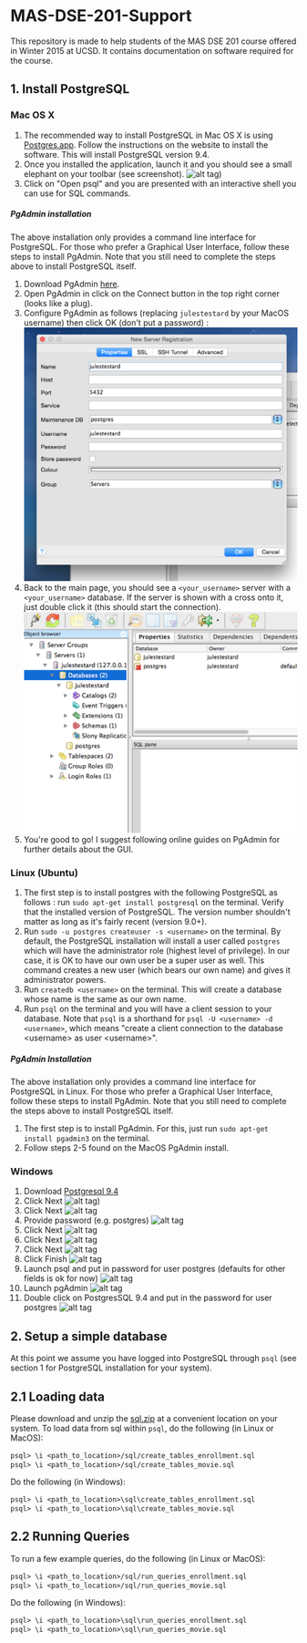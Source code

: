 # MAS-DSE-201-Support
This repository is made to help students of the MAS DSE 201 course offered in Winter 2015 at UCSD. It contains documentation on software required for the course.


## 1. Install PostgreSQL

### Mac OS X

1. The recommended way to install PostgreSQL in Mac OS X is using [Postgres.app](http://postgresapp.com/). Follow the instructions on the website to install the software. This will install PostgreSQL version 9.4.
2. Once you installed the application, launch it and you should see a small elephant on your toolbar (see screenshot). ![alt tag](./images/postgres_app.jpg))
3. Click on "Open psql" and you are presented with an interactive shell you can use for SQL commands.

##### PgAdmin installation

The above installation only provides a command line interface for PostgreSQL. For those who prefer a Graphical User Interface, follow these steps to install PgAdmin. Note that you still need to complete the steps above to install PostgreSQL itself.

1. Download PgAdmin [here](https://ftp.postgresql.org/pub/pgadmin3/release/v1.20.0/osx/pgadmin3-1.20.0.dmg).
2. Open PgAdmin in click on the Connect button in the top right corner (looks like a plug).
3. Configure PgAdmin as follows (replacing `julestestard` by your MacOS username) then click OK (don't put a password) : ![alt tag](./images/pgadmin-config.png)
4. Back to the main page, you should see a `<your_username>` server with a `<your_username>` database. If the server is shown with a cross onto it, just double click it (this should start the connection). ![alt tag](./images/pgadmin-menu.png)
5. You're good to go! I suggest following online guides on PgAdmin for further details about the GUI.

### Linux (Ubuntu)

1. The first step is to install postgres with the following PostgreSQL as follows : run `sudo apt-get install postgresql` on the terminal. Verify that the installed version of PostgreSQL. The version number shouldn't matter as long as it's fairly recent (version 9.0+).
2. Run `sudo -u postgres createuser -s <username>` on the terminal. By default, the PostgreSQL installation will install a user called `postgres` which will have the administrator role (highest level of privilege). In our case, it is OK to have our own user be a super user as well. This command creates a new user (which bears our own name) and gives it administrator powers.
3. Run `createdb <username>` on the terminal. This will create a database whose name is the same as our own name.
4. Run `psql` on the terminal and you will have a client session to your database. Note that `psql` is a shorthand for `psql -U <username> -d <username>`, which means "create a client connection to the database \<username> as user \<username>".

##### PgAdmin Installation

The above installation only provides a command line interface for PostgreSQL in Linux. For those who prefer a Graphical User Interface, follow these steps to install PgAdmin. Note that you still need to complete the steps above to install PostgreSQL itself.

1. The first step is to install PgAdmin. For this, just run `sudo apt-get install pgadmin3` on the terminal.
2. Follow steps 2-5 found on the MacOS PgAdmin install.


### Windows
1. Download [Postgresql 9.4](http://www.enterprisedb.com/products-services-training/pgdownload#windows) 
2. Click Next
 ![alt tag](./images/windows/1.jpg))
3. Click Next
![alt tag](./images/windows/2.jpg)
4. Provide password (e.g. postgres)
![alt tag](./images/windows/3.jpg)
5. Click Next
![alt tag](./images/windows/4.jpg)
6. Click Next
![alt tag](./images/windows/5.jpg)
7. Click Next
![alt tag](./images/windows/6.jpg)
8. Click Finish
![alt tag](./images/windows/8.jpg)
9. Launch psql and put in password for user postgres (defaults for other fields is ok for now)
![alt tag](./images/windows/9.jpg)
10. Launch pgAdmin
![alt tag](./images/windows/10.jpg)
11. Double click on PostgresSQL 9.4 and put in the password for user postgres
![alt tag](./images/windows/11.jpg)


## 2. Setup a simple database

At this point we assume you have logged into PostgreSQL through `psql` (see section 1 for PostgreSQL installation for your system).

## 2.1 Loading data

Please download and unzip the [sql.zip](sql.zip) at a convenient location on your system. To load data from sql within `psql`, do the following (in Linux or MacOS):

	psql> \i <path_to_location>/sql/create_tables_enrollment.sql 
	psql> \i <path_to_location>/sql/create_tables_movie.sql
	
Do the following (in Windows):
	
	psql> \i <path_to_location>\sql\create_tables_enrollment.sql
	psql> \i <path_to_location>\sql\create_tables_movie.sql


## 2.2 Running Queries

To run a few example queries, do the following (in Linux or MacOS):

	psql> \i <path_to_location>/sql/run_queries_enrollment.sql 
	psql> \i <path_to_location>/sql/run_queries_movie.sql

Do the following (in Windows):
	
	psql> \i <path_to_location>\sql\run_queries_enrollment.sql 
	psql> \i <path_to_location>\sql\run_queries_movie.sql
